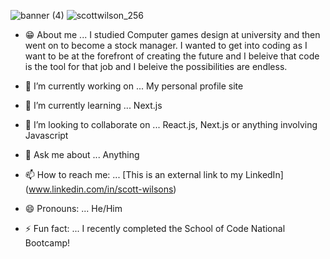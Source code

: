 ![banner (4)](https://user-images.githubusercontent.com/93223810/161564045-02eabf82-eba8-4785-9f95-0848e10d75ac.png)
![scottwilson_256](https://user-images.githubusercontent.com/93223810/161564985-6b2989f5-10ba-47b0-9cb8-21dba44e9682.png)

- 😁 About me ... I studied Computer games design at university and then went on to become a stock manager. 
I wanted to get into coding as I want to be at the forefront of creating the future and I beleive that code is the 
tool for that job and I beleive the possibilities are endless. 

- 🔭 I’m currently working on ... My personal profile site
- 🌱 I’m currently learning ... Next.js
- 👯 I’m looking to collaborate on ... React.js, Next.js or anything involving Javascript
- 💬 Ask me about ... Anything
- 📫 How to reach me: ... [This is an external link to my LinkedIn] (www.linkedin.com/in/scott-wilsons)
- 😄 Pronouns: ... He/Him
- ⚡ Fun fact: ... I recently completed the School of Code National Bootcamp!

